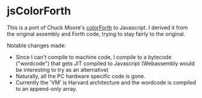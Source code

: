 jsColorForth
=============

This is a port of Chuck Moore's [colorForth](https://colorforth.github.io/cf.htm) to Javascript.
I derived it from the original assembly and Forth code, trying to stay fairly to the original.

Notable changes made:

- Since I can't compile to machine code, I compile to a bytecode ("wordcode") that gets JIT compiled to Javascript (Webassembly would be interesting to try as an alternative)
- Naturally, all the PC hardware specific code is gone.
- Currently the 'VM' is Harvard architecture and the wordcode is compiled to an append-only array.
